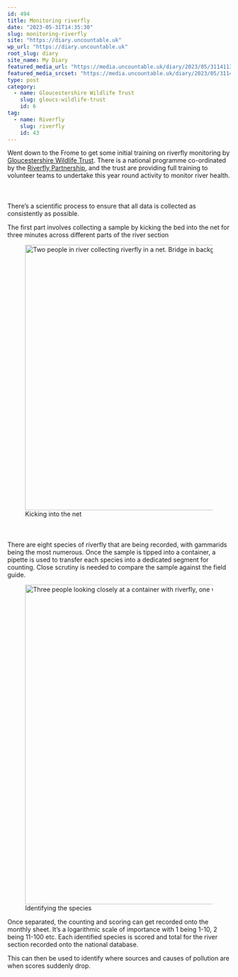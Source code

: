 ```yaml
---
id: 494
title: Monitoring riverfly
date: "2023-05-31T14:35:30"
slug: monitoring-riverfly
site: "https://diary.uncountable.uk"
wp_url: "https://diary.uncountable.uk"
root_slug: diary
site_name: My Diary
featured_media_url: "https://media.uncountable.uk/diary/2023/05/31141133/IMG20230531101644.webp"
featured_media_srcset: "https://media.uncountable.uk/diary/2023/05/31141133/IMG20230531101644-300x170.webp 300w, https://media.uncountable.uk/diary/2023/05/31141133/IMG20230531101644-1024x579.webp 1024w, https://media.uncountable.uk/diary/2023/05/31141133/IMG20230531101644-150x150.webp 150w, https://media.uncountable.uk/diary/2023/05/31141133/IMG20230531101644-640x362.webp 640w, https://media.uncountable.uk/diary/2023/05/31141133/IMG20230531101644.webp 2000w"
type: post
category:
  - name: Gloucestershire Wildlife Trust
    slug: gloucs-wildlife-trust
    id: 6
tag:
  - name: Riverfly
    slug: riverfly
    id: 43
---
```



<p>Went down to the Frome to get some initial training on riverfly monitoring by <a href="https://www.gloucestershirewildlifetrust.co.uk/volunteer">Gloucestershire Wildlife Trust</a>.  There is a national programme co-ordinated by the <a href="https://www.riverflies.org/">Riverfly Partnership</a>, and the trust are providing full training to volunteer teams to undertake this year round activity to monitor river health.</p>


<style>.kb-row-layout-id_90e2cc-b9 > .kt-row-column-wrap{align-content:start;}:where(.kb-row-layout-id_90e2cc-b9 > .kt-row-column-wrap) > .wp-block-kadence-column{justify-content:start;}.kb-row-layout-id_90e2cc-b9 > .kt-row-column-wrap{column-gap:var(--global-kb-gap-md, 2rem);row-gap:var(--global-kb-gap-md, 2rem);padding-top:var(--global-kb-spacing-sm, 1.5rem);padding-bottom:var(--global-kb-spacing-sm, 1.5rem);grid-template-columns:repeat(2, minmax(0, 1fr));}.kb-row-layout-id_90e2cc-b9 > .kt-row-layout-overlay{opacity:0.30;}@media all and (max-width: 1024px){.kb-row-layout-id_90e2cc-b9 > .kt-row-column-wrap{grid-template-columns:repeat(2, minmax(0, 1fr));}}@media all and (max-width: 767px){.kb-row-layout-id_90e2cc-b9 > .kt-row-column-wrap{grid-template-columns:minmax(0, 1fr);}.kb-row-layout-id_90e2cc-b9 > .kt-row-column-wrap > .wp-block-kadence-column:nth-of-type(1){order:2;}.kb-row-layout-id_90e2cc-b9 > .kt-row-column-wrap > .wp-block-kadence-column:nth-of-type(2){order:1;}.kb-row-layout-id_90e2cc-b9 > .kt-row-column-wrap > .wp-block-kadence-column:nth-of-type(3){order:12;}.kb-row-layout-id_90e2cc-b9 > .kt-row-column-wrap > .wp-block-kadence-column:nth-of-type(4){order:11;}.kb-row-layout-id_90e2cc-b9 > .kt-row-column-wrap > .wp-block-kadence-column:nth-of-type(5){order:22;}.kb-row-layout-id_90e2cc-b9 > .kt-row-column-wrap > .wp-block-kadence-column:nth-of-type(6){order:21;}.kb-row-layout-id_90e2cc-b9 > .kt-row-column-wrap > .wp-block-kadence-column:nth-of-type(7){order:32;}.kb-row-layout-id_90e2cc-b9 > .kt-row-column-wrap > .wp-block-kadence-column:nth-of-type(8){order:31;}}</style><div class="kb-row-layout-wrap kb-row-layout-id_90e2cc-b9 alignnone wp-block-kadence-rowlayout"><div class="kt-row-column-wrap kt-has-2-columns kt-row-layout-equal kt-tab-layout-inherit kt-mobile-layout-row kt-row-valign-top">
<style>.kadence-column_de51ef-24 > .kt-inside-inner-col,.kadence-column_de51ef-24 > .kt-inside-inner-col:before{border-top-left-radius:0px;border-top-right-radius:0px;border-bottom-right-radius:0px;border-bottom-left-radius:0px;}.kadence-column_de51ef-24 > .kt-inside-inner-col{column-gap:var(--global-kb-gap-sm, 1rem);}.kadence-column_de51ef-24 > .kt-inside-inner-col{flex-direction:column;}.kadence-column_de51ef-24 > .kt-inside-inner-col > .aligncenter{width:100%;}.kadence-column_de51ef-24 > .kt-inside-inner-col:before{opacity:0.3;}.kadence-column_de51ef-24{position:relative;}@media all and (max-width: 1024px){.kadence-column_de51ef-24 > .kt-inside-inner-col{flex-direction:column;justify-content:center;}}@media all and (max-width: 767px){.kadence-column_de51ef-24 > .kt-inside-inner-col{flex-direction:column;justify-content:center;}}</style>
<div class="wp-block-kadence-column kadence-column_de51ef-24"><div class="kt-inside-inner-col">
<p>There&#8217;s a scientific process to ensure that all data is collected as consistently as possible.</p>



<p>The first part involves collecting a sample by kicking the bed into the net for three minutes across different parts of the river section</p>
</div></div>


<style>.kadence-column_24d13a-50 > .kt-inside-inner-col,.kadence-column_24d13a-50 > .kt-inside-inner-col:before{border-top-left-radius:0px;border-top-right-radius:0px;border-bottom-right-radius:0px;border-bottom-left-radius:0px;}.kadence-column_24d13a-50 > .kt-inside-inner-col{column-gap:var(--global-kb-gap-sm, 1rem);}.kadence-column_24d13a-50 > .kt-inside-inner-col{flex-direction:column;}.kadence-column_24d13a-50 > .kt-inside-inner-col > .aligncenter{width:100%;}.kadence-column_24d13a-50 > .kt-inside-inner-col:before{opacity:0.3;}.kadence-column_24d13a-50{position:relative;}@media all and (max-width: 1024px){.kadence-column_24d13a-50 > .kt-inside-inner-col{flex-direction:column;justify-content:center;}}@media all and (max-width: 767px){.kadence-column_24d13a-50 > .kt-inside-inner-col{flex-direction:column;justify-content:center;}}</style>
<div class="wp-block-kadence-column kadence-column_24d13a-50"><div class="kt-inside-inner-col">
<figure class="wp-block-image size-large"><img loading="lazy" decoding="async" width="1024" height="598" src="https://media.uncountable.uk/diary/2023/05/31141149/IMG20230531104544-1024x598.webp" alt="Two people in river collecting riverfly in a net. Bridge in background" class="wp-image-497" srcset="https://media.uncountable.uk/diary/2023/05/31141149/IMG20230531104544-1024x598.webp 1024w, https://media.uncountable.uk/diary/2023/05/31141149/IMG20230531104544-300x175.webp 300w, https://media.uncountable.uk/diary/2023/05/31141149/IMG20230531104544-640x374.webp 640w, https://media.uncountable.uk/diary/2023/05/31141149/IMG20230531104544.webp 2000w" sizes="auto, (max-width: 1024px) 100vw, 1024px" /><figcaption class="wp-element-caption">Kicking into the net</figcaption></figure>
</div></div>

</div></div>


<p>There are eight species of riverfly that are being recorded, with gammarids being the most numerous.  Once the sample is tipped into a container, a pipette is used to transfer each species into a dedicated segment for counting.  Close scrutiny is needed to compare the sample against the field guide.</p>



<figure class="wp-block-image size-large"><img loading="lazy" decoding="async" width="1024" height="720" src="https://media.uncountable.uk/diary/2023/05/31141140/IMG20230531113232-1024x720.webp" alt="Three people looking closely at a container with riverfly, one with a magnifying glass" class="wp-image-496" srcset="https://media.uncountable.uk/diary/2023/05/31141140/IMG20230531113232-1024x720.webp 1024w, https://media.uncountable.uk/diary/2023/05/31141140/IMG20230531113232-300x211.webp 300w, https://media.uncountable.uk/diary/2023/05/31141140/IMG20230531113232-640x450.webp 640w, https://media.uncountable.uk/diary/2023/05/31141140/IMG20230531113232.webp 2000w" sizes="auto, (max-width: 1024px) 100vw, 1024px" /><figcaption class="wp-element-caption">Identifying the species</figcaption></figure>



<p>Once separated, the counting and scoring can get recorded onto the monthly sheet.  It&#8217;s a logarithmic scale of importance with 1 being 1-10, 2 being 11-100 etc.  Each identified species is scored and total for the river section recorded onto the national database.</p>



<p>This can then be used to identify where sources and causes of pollution are when scores suddenly drop.</p>
